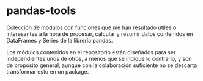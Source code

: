 # pandas-tools
Colección de módulos con funciones que me han resultado útiles o interesantes a la hora de procesar, calcular y resumir datos contenidos en DataFrames y Series de la librería pandas.

Los módulos contenidos en el repositorio están diseñados para ser independientes unos de otros, a menos que se indique lo contrario, y son de propósito general, aunque con la colaboración suficiente no se descarta transformar esto en un package.

